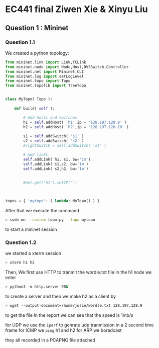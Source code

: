 # EC441 final Ziwen Xie & Xinyu Liu
## Question 1 : Mininet
### Question 1.1
We created a python topology:
``` python
from mininet.link import Link,TCLink
from mininet.node import Node,Host,OVSSwitch,Controller
from mininet.net import Mininet,CLI
from mininet.log import setLogLevel
from mininet.topo import Topo
from mininet.topolib import TreeTopo


class MyTopo( Topo ):
    
    def build( self ):

        # Add hosts and switches
        h1 = self.addHost( 'h1',ip = '128.197.128.9' )
        h2 = self.addHost( 'h2',ip = '128.197.128.10' )
        
        s1 = self.addSwitch( 's1' )
        s2 = self.addSwitch( 's2' )
        #rightSwitch = self.addSwitch( 's4' )

        # Add links
        self.addLink( h1, s1, bw='1m')
        self.addLink( s1,s2, bw='1m')
        self.addLink( s2,h2, bw='1m')
        
        
        #net.get('h1').setIP('')
        


topos = { 'mytopo': ( lambda: MyTopo() ) }
```
After that we execute the command
```sh
> sudo mn --custom topo.py --topo mytopo
```
to start a mininet session

### Question 1.2 
we started a xterm session
```sh
> xterm h1 h2
```
Then, We first use HTTP to tranmit the wordle.txt file
In the h1 node
 we enter
 ```sh
 > python3 -m http.server 90&
 ```
 to create a server
 and then we make h2 as a client by 
 ```sh
 > wget --output-document=/home/josie/wordle.txt 128.197.128.9
 ```
 to get the file
 In the report we can see that the speed is 1mb/s
 
 for UDP we use the `iperf` to genrate udp tranmission in a 2 second time frame
 for ICMP we `ping` h1 and h2
 for ARP we boradcast
 
 they all recorded in a PCAPNG file attached
 
